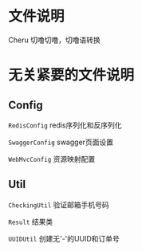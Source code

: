 # 文件说明
Cheru             切噜切噜，切噜语转换


# 无关紧要的文件说明
## Config
`RedisConfig`     redis序列化和反序列化

`SwaggerConfig`   swagger页面设置

`WebMvcConfig`    资源映射配置
## Util
`CheckingUtil`    验证邮箱手机号码

`Result`          结果类

`UUIDUtil`        创建无'-'的UUID和订单号
